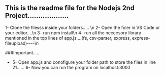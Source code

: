 ## This is the readme file for the Nodejs 2nd Project...................


1- Clone the filesss inside your folders..... \n
2- Open the foler in VS Code or your editor....\n
3- run npm install\n
4- run all the neccesory library mentioned in the top lines of app.js....(fs, csv-parser, express, express-fileupload)----\n

###Important.....

* 5- Open app.js and conofigure your folder path to store the files in line 21......
6- Now you can run the program on localhost:3000


